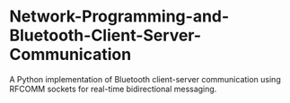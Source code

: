 # Network-Programming-and-Bluetooth-Client-Server-Communication
A Python implementation of Bluetooth client-server communication using RFCOMM sockets for real-time bidirectional messaging.
